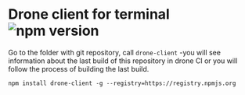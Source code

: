 # Drone client for terminal ![npm version](https://img.shields.io/npm/v/drone-client.svg)

Go to the folder with git repository, call ```drone-client``` -you will see information about the last build of this repository in drone CI or you will follow the process of building the last build.

```
npm install drone-client -g --registry=https://registry.npmjs.org
```
